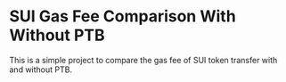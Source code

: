 # SUI Gas Fee Comparison With Without PTB

This is a simple project to compare the gas fee of SUI token transfer with and without PTB.
